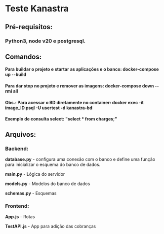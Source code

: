 # Teste Kanastra

## Pré-requisitos:
### Python3, node v20 e postgresql.

## Comandos:
#### Para buildar o projeto e startar as aplicações e o banco: docker-compose up --build
#### Para dar stop no projeto e remover as imagens: docker-compose down --rmi all

#### Obs.: Para acessar o BD diretamente no container: docker exec -it **image_ID** psql -U usertest -d kanastra-bd
#### Exemplo de consulta select: "select * from charges;"


## Arquivos:

### Backend:

**database.py** - configura uma conexão com o banco e define uma função para inicializar o esquema do banco de dados.

**main.py** - Lógica do servidor

**models.py** - Modelos do banco de dados

**schemas.py** - Esquemas

### Frontend:

**App.js** - Rotas

**TestAPI.js** - App para adição das cobranças













